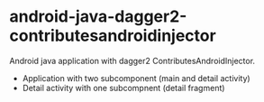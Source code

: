 # android-java-dagger2-contributesandroidinjector

Android java application with dagger2 ContributesAndroidInjector. 
- Application with two subcomponent (main and detail activity)
- Detail activity with one subcompnent (detail fragment)